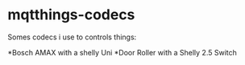 # mqtthings-codecs

Somes codecs i use to controls things:

*Bosch AMAX with a shelly Uni
*Door Roller with a Shelly 2.5 Switch
